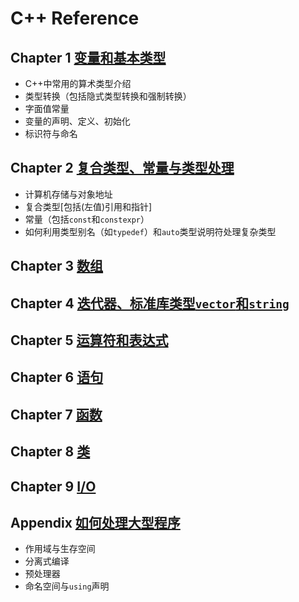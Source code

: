 # C++ Reference

## Chapter 1 [变量和基本类型](../HtmlDoc/C1.html)

- C++中常用的算术类型介绍
- 类型转换（包括隐式类型转换和强制转换）
- 字面值常量
- 变量的声明、定义、初始化
- 标识符与命名

## Chapter 2 [复合类型、常量与类型处理](../HtmlDoc/C2.html)

- 计算机存储与对象地址
- 复合类型[包括(左值)引用和指针]
- 常量（包括`const`和`constexpr`）
- 如何利用类型别名（如`typedef`）和`auto`类型说明符处理复杂类型

## Chapter 3 [数组](../HtmlDoc/C3.html)

## Chapter 4 [迭代器、标准库类型`vector`和`string`](../HtmlDoc/C4.html)

## Chapter 5 [运算符和表达式](../HtmlDoc/C5.html)

## Chapter 6 [语句](../HtmlDoc/C6.html)

## Chapter 7 [函数](../HtmlDoc/C7.html)

## Chapter 8  [类](../HtmlDoc/C8.html)

## Chapter 9 [I/O](../HtmlDoc/C9.html)

## Appendix [如何处理大型程序](../HtmlDoc/appendix.html)

- 作用域与生存空间
- 分离式编译
- 预处理器
- 命名空间与`using`声明
